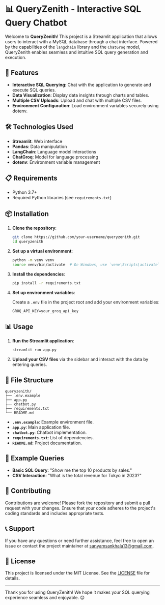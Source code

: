 
# 📊 QueryZenith - Interactive SQL Query Chatbot

Welcome to **QueryZenith**! This project is a Streamlit application that allows users to interact with a MySQL database through a chat interface. Powered by the capabilities of the `langchain` library and the `ChatGroq` model, QueryZenith enables seamless and intuitive SQL query generation and execution.

## 🚀 Features

- **Interactive SQL Querying**: Chat with the application to generate and execute SQL queries.
- **Data Visualization**: Display data insights through charts and tables.
- **Multiple CSV Uploads**: Upload and chat with multiple CSV files.
- **Environment Configuration**: Load environment variables securely using dotenv.

## 🛠️ Technologies Used

- **Streamlit**: Web interface
- **Pandas**: Data manipulation
- **LangChain**: Language model interactions
- **ChatGroq**: Model for language processing
- **dotenv**: Environment variable management

## 📋 Requirements

- Python 3.7+
- Required Python libraries (see `requirements.txt`)

## 📦 Installation

1. **Clone the repository**:

   ```bash
   git clone https://github.com/your-username/queryzenith.git
   cd queryzenith
   ```

2. **Set up a virtual environment**:

   ```bash
   python -m venv venv
   source venv/bin/activate  # On Windows, use `venv\Scripts\activate`
   ```

3. **Install the dependencies**:

   ```bash
   pip install -r requirements.txt
   ```

4. **Set up environment variables**:

   Create a `.env` file in the project root and add your environment variables:

   ```dotenv
   GROQ_API_KEY=your_groq_api_key
   ```

## 📊 Usage

1. **Run the Streamlit application**:

   ```bash
   streamlit run app.py
   ```

2. **Upload your CSV files** via the sidebar and interact with the data by entering queries.

## 📁 File Structure

```
queryzenith/
├── .env.example
├── app.py
├── chatbot.py
├── requirements.txt
└── README.md
```

- **`.env.example`**: Example environment file.
- **`app.py`**: Main application file.
- **`chatbot.py`**: Chatbot implementation.
- **`requirements.txt`**: List of dependencies.
- **`README.md`**: Project documentation.

## 📝 Example Queries

- **Basic SQL Query**: "Show me the top 10 products by sales."
- **CSV Interaction**: "What is the total revenue for Tokyo in 2023?"

## 🌟 Contributing

Contributions are welcome! Please fork the repository and submit a pull request with your changes. Ensure that your code adheres to the project's coding standards and includes appropriate tests.

## 📞 Support

If you have any questions or need further assistance, feel free to open an issue or contact the project maintainer at sanyamsankhala13@gmail.com.

## 📜 License

This project is licensed under the MIT License. See the [LICENSE](LICENSE) file for details.

---

Thank you for using QueryZenith! We hope it makes your SQL querying experience seamless and enjoyable. 😊

